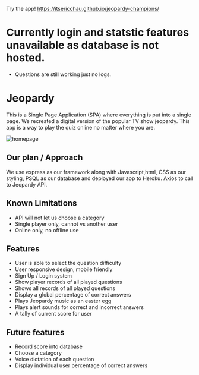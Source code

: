 Try the app! https://itsericchau.github.io/jeopardy-champions/

# Currently login and statstic features unavailable as database is not hosted.
- Questions are still working just no logs.

# Jeopardy
This is a Single Page Application (SPA) where everything is put into a single page. We recreated a digital version of the popular TV show jeopardy. This app is a way to play the quiz online no matter where you are.

![homepage](https://imgur.com/rlNaAaE.png)

## Our plan / Approach
We use express as our framework along with Javascript,html, CSS as our styling, PSQL as our database and deployed our app to Heroku. Axios to call to Jeopardy API.

## Known Limitations
- API will not let us choose a category
- Single player only, cannot vs another user
- Online only, no offline use

## Features 
- User is able to select the question difficulty
- User responsive design, mobile friendly
- Sign Up / Login system
- Show player records of all played questions
- Shows all records of all played questions
- Display a global percentage of correct answers
- Plays Jeopardy music as an easter egg
- Plays alert sounds for correct and incorrect answers
- A tally of current score for user

## Future features
- Record score into database
- Choose a category
- Voice dictation of each question
- Display individual user percentage of correct answers
